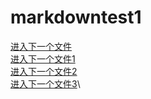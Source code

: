 
# markdowntest1
[进入下一个文件](https://github.com/zpw-123/markdowntest/blob/main/file1.md)\
[进入下一个文件1](./file2.md)\
[进入下一个文件2](../markdowntest)\
[进入下一个文件3](./markdowntest)\
